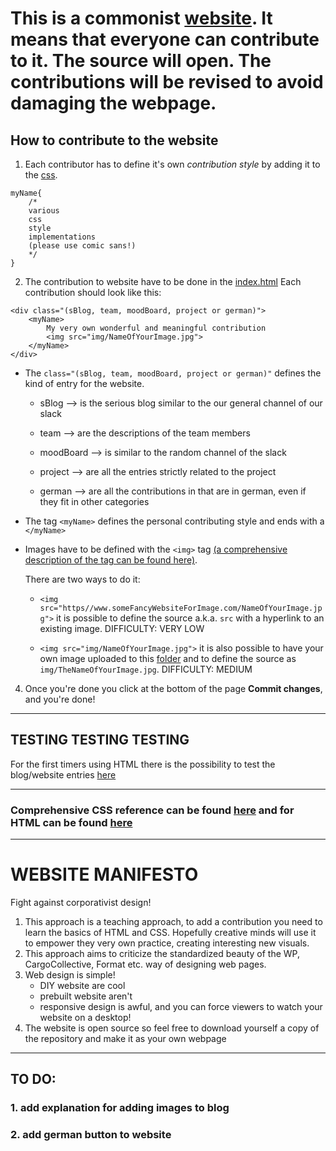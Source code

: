 
# This is a commonist [website](http://commoning.rocks). It means that everyone can contribute to it. The source will open. The contributions will be revised to avoid damaging the webpage.
## How to contribute to the website
1. Each contributor has to define it's own _contribution style_ by adding it to the [css](https://github.com/commoningtoys/commoningWebsite/blob/master/style.css).
```
myName{
    /*
    various
    css
    style
    implementations
    (please use comic sans!)
    */
}
```
2. The contribution to website have to be done in the [index.html](https://github.com/commoningtoys/commoningWebsite/blob/master/index.html)
Each contribution should look like this:
```
<div class="(sBlog, team, moodBoard, project or german)">
    <myName>
        My very own wonderful and meaningful contribution
        <img src="img/NameOfYourImage.jpg">
    </myName>
</div>
```
* The `class="(sBlog, team, moodBoard, project or german)"` defines the kind of entry for the website.
    * sBlog --> is the serious blog similar to the our general channel of our slack

    * team --> are the descriptions of the team members

    * moodBoard --> is similar to the random channel of the slack

    * project --> are all the entries strictly related to the project

    * german --> are all the contributions in that are in german, even if they fit in other categories

* The tag `<myName>` defines the personal contributing style and ends with a `</myName>`
* Images have to be defined with the `<img>` tag [(a comprehensive description of the tag can be found here)](https://www.w3schools.com/tags/tag_img.asp).

    There are two ways to do it:
    * `<img src="https//www.someFancyWebsiteForImage.com/NameOfYourImage.jpg">` it is possible to define the source a.k.a. `src` with a hyperlink to an existing image. DIFFICULTY: VERY LOW

    * `<img src="img/NameOfYourImage.jpg">` it is also possible to have your own image uploaded to this [folder](https://github.com/commoningtoys/commoningWebsite/tree/master/img) and to define the source as `img/TheNameOfYourImage.jpg`. DIFFICULTY: MEDIUM
4. Once you're done you click at the bottom of the page **Commit changes**, and you're done!
*********************
## TESTING TESTING TESTING
For the first timers using HTML there is the possibility to test the blog/website entries [here](https://jsfiddle.net/yyyyaaaannnnoooo/x1k4sxpt/18/)
*********************
### Comprehensive CSS reference can be found [here](https://www.w3schools.com/cssref/default.asp) and for HTML can be found [here](https://www.w3schools.com/tags/default.asp) 
*********************
# WEBSITE MANIFESTO
Fight against corporativist design!
1. This approach is a teaching approach, to add a contribution you need to learn the basics of HTML and CSS. Hopefully creative minds will use it to empower they very own practice, creating interesting new visuals.
2. This approach aims to criticize the standardized beauty of the WP, CargoCollective, Format etc. way of designing web pages.
3. Web design is simple!
    * DIY website are cool
    * prebuilt website aren't
    * responsive design is awful, and you can force viewers to watch your website on a desktop!
4. The website is open source so feel free to download yourself a copy of the repository and make it as your own webpage
***********************
## TO DO:
### 1. add explanation for adding images to blog
### 2. add german button to website
